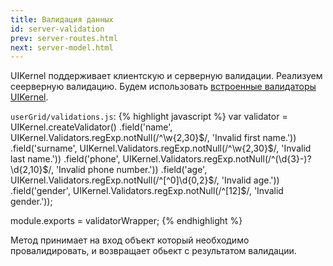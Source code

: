 ```yaml
---
title: Валидация данных
id: server-validation
prev: server-routes.html
next: server-model.html
---
```


UIKernel поддерживает клиентскую и серверную валидации.
Реализуем сеерверную валидацию. Будем использовать [встроенные валидаторы UIKernel](/docs/validator.html).

`userGrid/validations.js`:
{% highlight javascript %}
var validator = UIKernel.createValidator()
     .field('name', UIKernel.Validators.regExp.notNull(/^\w{2,30}$/, 'Invalid first name.'))
     .field('surname', UIKernel.Validators.regExp.notNull(/^\w{2,30}$/, 'Invalid last name.'))
     .field('phone', UIKernel.Validators.regExp.notNull(/^(\d{3}-)?\d{2,10}$/, 'Invalid phone number.'))
     .field('age', UIKernel.Validators.regExp.notNull(/^[^0]\d{0,2}$/, 'Invalid age.'))
     .field('gender', UIKernel.Validators.regExp.notNull(/^[12]$/, 'Invalid gender.'));

module.exports = validatorWrapper;
{% endhighlight %}

Метод принимает на вход объект который необходимо провалидировать, и возвращает обьект с результатом валидации.
